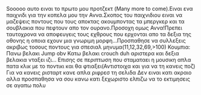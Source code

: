 Sooooo αυτο ειναι το πρωτο μου προτζεκτ (Many more to come).Ειναι ενα παιχνιδι για την κοπελα μου την Αννα.Σκοπος του παιχνιδιου ειναι να μαζεψεις ποντους που τους αποκτας ακουμποντας τα μπεργκερ και τα σουβλακια που πεφτουν απο τον ουρανο.Προσοχη ομως Αννα!Πρεπει ταυτοχρονα να αποφευγεις τους εχθρους που ερχονται απο τα δεξια της οθονης η οποια εχουν μια γνωριμη μορφη...Προσπαθησε να συλλεξεις ακριβως τοσους ποντους για σπεσιαλ μηνυμα(11,12,32,69,>100)
Κουμπια:
 Πανω βελακι Jump obv
 Κατω βελακι crouch duh
 αριστερα και δεξια βελακια νταξει ιζι...
 Επισης σε περιπτωση που σταματαει η μουσικη απλα πατα κλικ με το ποντικι και θα φτιαξει(Αντιστοιχα και για να τη κανεις ποζ)
 Για να κανεις ρισταρτ κανε απλα ριφρεσ τη σελιδα
 Δεν ειναι κατι ακραιο αλλα προσπαθησα να σου κανω κατι ξεχωριστο ελπιζω να το εκτιμησεις σε αγαπω πολυ